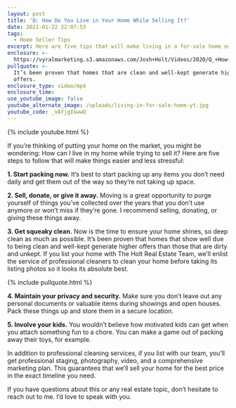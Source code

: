 ```yaml
---
layout: post
title: 'Q: How Do You Live in Your Home While Selling It?'
date: 2021-01-22 22:07:53
tags:
  - Home Seller Tips
excerpt: Here are five tips that will make living in a for-sale home easier.
enclosure: >-
  https://vyralmarketing.s3.amazonaws.com/Josh+Holt/Videos/2020/Q_+How+Do+You+Live+in+Your+Home+While+Selling+It_.mp4
pullquote: >-
  It’s been proven that homes that are clean and well-kept generate higher
  offers.
enclosure_type: video/mp4
enclosure_time:
use_youtube_image: false
youtube_alternate_image: /uploads/living-in-for-sale-home-yt.jpg
youtube_code: _VAYjgIGwwQ
---
```


{% include youtube.html %}

If you’re thinking of putting your home on the market, you might be wondering: How can I live in my home while trying to sell it? Here are five steps to follow that will make things easier and less stressful:

**1\. Start packing now.** It’s best to start packing up any items you don’t need daily and get them out of the way so they’re not taking up space.&nbsp;

**2\. Sell, donate, or give it away.** Moving is a great opportunity to purge yourself of things you’ve collected over the years that you don’t use anymore or won’t miss if they’re gone. I recommend selling, donating, or giving these things away.&nbsp;

**3\. Get squeaky clean.** Now is the time to ensure your home shines, so deep clean as much as possible. It’s been proven that homes that show well due to being clean and well-kept generate higher offers than those that are dirty and unkept. If you list your home with The Holt Real Estate Team, we’ll enlist the service of professional cleaners to clean your home before taking its listing photos so it looks its absolute best.&nbsp;

{% include pullquote.html %}

**4\. Maintain your privacy and security.** Make sure you don’t leave out any personal documents or valuable items during showings and open houses. Pack these things up and store them in a secure location.&nbsp;

**5\. Involve your kids.** You wouldn’t believe how motivated kids can get when you attach something fun to a chore. You can make a game out of packing away their toys, for example.&nbsp;

In addition to professional cleaning services, if you list with our team, you’ll get professional staging, photography, video, and a comprehensive marketing plan. This guarantees that we’ll sell your home for the best price in the exact timeline you need.&nbsp;

If you have questions about this or any real estate topic, don’t hesitate to reach out to me. I’d love to speak with you.
